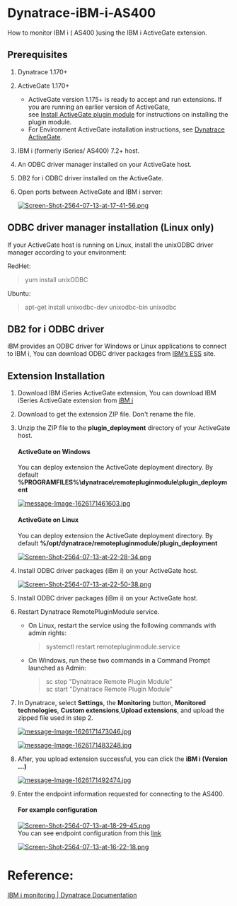 # Dynatrace-iBM-i-AS400
How to monitor IBM i ( AS400 )using the IBM i ActiveGate extension.  
## Prerequisites  
1.  Dynatrace 1.170+ 
2.  ActiveGate 1.170+  
    - ActiveGate version 1.175+ is ready to accept and run extensions. If you are running an earlier version of ActiveGate,   
      see [Install ActiveGate plugin module](https://www.dynatrace.com/support/help/extend-dynatrace/extensions/development/install-activegate-plugin-module/) for instructions on installing the plugin module.  
    - For Environment ActiveGate installation instructions, see [Dynatrace ActiveGate](https://www.dynatrace.com/support/help/extend-dynatrace/extensions/development/install-activegate-plugin-module/).  
3.  IBM i (formerly iSeries/ AS400) 7.2+ host. 
4.  An ODBC driver manager installed on your ActiveGate host. 
5.  DB2 for i ODBC driver installed on the ActiveGate. 
6.  Open ports between ActiveGate and IBM i server:  

    [![Screen-Shot-2564-07-13-at-17-41-56.png](https://i.postimg.cc/2yXh5NFv/Screen-Shot-2564-07-13-at-17-41-56.png)](https://postimg.cc/Wqgh9Kyb)  
    
## ODBC driver manager installation (Linux only)
If your ActiveGate host is running on Linux, install the unixODBC driver manager according to your environment:  

RedHet:  
>yum install unixODBC 

Ubuntu:  
>apt-get install unixodbc-dev unixodbc-bin unixodbc  


## DB2 for i ODBC driver
iBM provides an ODBC driver for Windows or Linux  applications to connect to IBM i, You can download ODBC driver packages from [IBM’s ESS](https://www.ibm.com/support/pages/obtaining-ibm-i-access-client-solutions) site.  

## Extension Installation  
1.  Download IBM iSeries ActiveGate extension, You can download IBM iSeries ActiveGate extension from [iBM i](https://www.dynatrace.com/hub/?query=iBM)  
2.  Download to get the extension ZIP file. Don't rename the file.  
3.  Unzip the ZIP file to the **plugin_deployment** directory of your ActiveGate host.
    #### ActiveGate on Windows  
    You can deploy extension the ActiveGate deployment directory. By default **%PROGRAMFILES%\dynatrace\remotepluginmodule\plugin_deployment**  

    [![message-Image-1626171461603.jpg](https://i.postimg.cc/NGCwtGrM/message-Image-1626171461603.jpg)](https://postimg.cc/Z0NQFSHt)
    
    #### ActiveGate on Linux    
    You can deploy extension the ActiveGate deployment directory. By default **%/opt/dynatrace/remotepluginmodule/plugin_deployment**  
    
    [![Screen-Shot-2564-07-13-at-22-28-34.png](https://i.postimg.cc/bv4cM67Y/Screen-Shot-2564-07-13-at-22-28-34.png)](https://postimg.cc/qtc56GBW)
    
4.  Install ODBC driver packages (iBm i) on your ActiveGate host.  

    [![Screen-Shot-2564-07-13-at-22-50-38.png](https://i.postimg.cc/nz7NCg2s/Screen-Shot-2564-07-13-at-22-50-38.png)](https://postimg.cc/1nmvdWLP)  
    
5.  Install ODBC driver packages (iBm i) on your ActiveGate host.  
6.  Restart Dynatrace RemotePluginModule service.  
    
    - On Linux, restart the service using the following commands with admin rights:  
        >systemctl restart remotepluginmodule.service  
       
    - On Windows, run these two commands in a Command Prompt launched as Admin:  
        >sc stop "Dynatrace Remote Plugin Module"  
        >sc start "Dynatrace Remote Plugin Module"  


8.  In Dynatrace, select **Settings**, the **Monitoring** button, **Monitored technologies**, **Custom extensions**,**Upload extensions**, and upload the zipped file used in step 2.  

    [![message-Image-1626171473046.jpg](https://i.postimg.cc/pTxk3jBS/message-Image-1626171473046.jpg)](https://postimg.cc/3ySgvdVj)
    
    [![message-Image-1626171483248.jpg](https://i.postimg.cc/ydkhMTZv/message-Image-1626171483248.jpg)](https://postimg.cc/CBpfDkJq)
    
8.  After, you upload extension successful, you can click the **iBM i (Version ...)**  
    
    [![message-Image-1626171492474.jpg](https://i.postimg.cc/J7jKMPF2/message-Image-1626171492474.jpg)](https://postimg.cc/z3XTkS8C)

9. Enter the endpoint information requested for connecting to the AS400.  
  
    #### For example configuration
    
    [![Screen-Shot-2564-07-13-at-18-29-45.png](https://i.postimg.cc/13dYf4rC/Screen-Shot-2564-07-13-at-18-29-45.png)](https://postimg.cc/nXv1WF5B)  
    You can see endpoint configuration from this [link](https://www.dynatrace.com/support/help/shortlink/ibm-i#extension-installation) 
    
    [![Screen-Shot-2564-07-13-at-16-22-18.png](https://i.postimg.cc/qvK2xRdZ/Screen-Shot-2564-07-13-at-16-22-18.png)](https://postimg.cc/3kKyK3Ng)
    
    
# Reference:
[IBM i monitoring | Dynatrace Documentation](https://www.dynatrace.com/support/help/shortlink/ibm-i)
